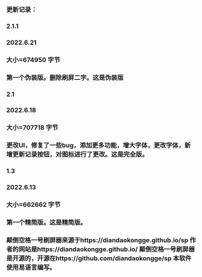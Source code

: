 ### 更新记录：

### 2.1.1
### 2022.6.21
### 大小=674950 字节
### 第一个伪装版。删除刷屏二字。这是伪装版

### 2.1
### 2022.6.18
### 大小=707718 字节
### 更改UI，修复了一些bug，添加更多功能，增大字体，更改字体，新增更新记录按钮，对图标进行了更改。这是完全版。


### 1.3
### 2022.6.13
### 大小=662662 字节
### 第一个精简版。这是精简版。

### 颠倒空格一号刷屏器来源于https://diandaokongge.github.io/sp  作者的网站是https://diandaokongge.github.io/  颠倒空格一号刷屏器是开源的，开源在https://github.com/diandaokongge/sp  本软件使用易语言编写。
